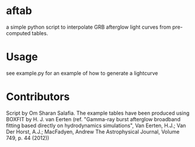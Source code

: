 # aftab
  
a simple python script to interpolate GRB afterglow light curves from pre-computed tables.
  
# Usage

see example.py for an example of how to generate a lightcurve

# Contributors
Script by Om Sharan Salafia. The example tables have been produced using BOXFIT by H. J. van Eerten (ref. "Gamma-ray burst afterglow broadband fitting based directly on hydrodynamics simulations", Van Eerten, H.J.; Van Der Horst, A.J.; MacFadyen, Andrew
The Astrophysical Journal, Volume 749, p. 44 (2012))
